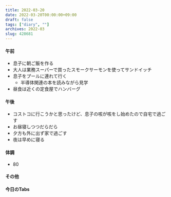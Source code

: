 ```yaml
---
title: 2022-03-20
date: 2022-03-20T00:00:00+09:00
draft: false
tags: ["diary", ""]
archives: 2022-03
slug: 428681
---
```

#### 午前
- 息子に朝ご飯を作る
- 大人は業務スーパーで買ったスモークサーモンを使ってサンドイッチ
- 息子をプールに連れて行く
  - 半導体関連の本を読みながら見学
- 昼食は近くの定食屋でハンバーグ
#### 午後
- コストコに行こうかと思ったけど、息子の咳が咳をし始めたので自宅で過ごす
- お昼寝しつつだらだら
- 夕方も外に出ず家で過ごす
- 夜は早めに寝る
#### 体調
- 80
#### その他
#### 今日のTabs